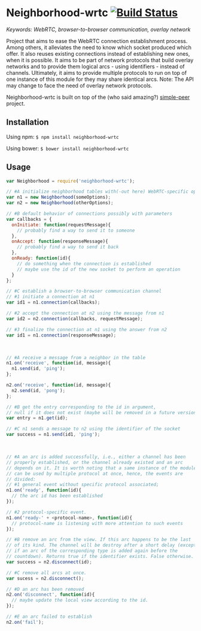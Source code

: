 # Neighborhood-wrtc [![Build Status](https://travis-ci.org/RAN3D/neighborhood-wrtc.svg?branch=master)](https://travis-ci.org/RAN3D/neighborhood-wrtc)

<i>Keywords: WebRTC, browser-to-browser communication, overlay network</i>

Project that aims to ease the WebRTC connection establishment process. Among
others, it alleviates the need to know which socket produced which offer.  It
also reuses existing connections instead of establishing new ones, when it is
possible. It aims to be part of network protocols that build overlay networks
and to provide them logical arcs - using identifiers - instead of channels.
Ultimately, it aims to provide multiple protocols to run on top of one
instance of this module for they may share identical arcs.  Note: The API may
change to face the need of overlay network protocols.

Neighborhood-wrtc is built on top of the (who said amazing?)
[simple-peer](https://github.com/feross/simple-peer) project.

## Installation

Using npm: ```$ npm install neighborhood-wrtc```

Using bower: ```$ bower install neighborhood-wrtc```

## Usage

```js
var Neighborhood = require('neighborhood-wrtc');

// #A initialize neighborhood tables with(-out here) WebRTC-specific options
var n1 = new Neighborhood(someOptions);
var n2 = new Neighborhood(otherOptions);

// #B default behavior of connections possibly with parameters
var callbacks = {
  onInitiate: function(requestMessage){
    // probably find a way to send it to someone
  },
  onAccept: function(responseMessage){
    // probably find a way to send it back
  },
  onReady: function(id){
    // do something when the connection is established
    // maybe use the id of the new socket to perform an operation
  }
};

// #C establish a browser-to-browser communication channel
// #1 initiate a connection at n1
var id1 = n1.connection(callbacks);

// #2 accept the connection at n2 using the message from n1
var id2 = n2.connection(callbacks, requestMessage);

// #3 finalize the connection at n1 using the answer from n2
var id1 = n1.connection(responseMessage);
```

<br />

```js
// #A receive a message from a neighbor in the table
n1.on('receive', function(id, message){
  n1.send(id, 'ping');
};

n2.on('receive', function(id, message){
  n2.send(id, 'pong'); 
};

// #B get the entry corresponding to the id in argument,
// null if it does not exist (maybe will be removed in a future version)
var entry = n1.get(id);

// #C n1 sends a message to n2 using the identifier of the socket
var success = n1.send(id1, 'ping');
```

<br />

```js
// #A an arc is added successfully, i.e., either a channel has been
// properly established, or the channel already existed and an arc
// depends on it. It is worth noting that a same instance of the module
// can be used by multiple protocol at once, hence, the events are
// divided:
// #1 general event without specific protocol associated;
n1.on('ready', function(id){
  // the arc id has been established
});

// #2 protocol-specific event.
n1.on('ready-' + <protocol-name>, function(id){
  // protocol-name is listening with more attention to such events
});

// #B remove an arc from the view. If this arc happens to be the last
// of its kind. The channel will be destroy after a short delay (except
// if an arc of the corresponding type is added again before the
// countdown). Returns true if the identifier exists. False otherwise.
var success = n2.disconnect(id); 

// #C remove all arcs at once.
var sucess = n2.disconnect();

// #D an arc has been removed
n2.on('disconnect', function(id){
  // maybe update the local view according to the id.
});

// #E an arc failed to establish
n2.on('fail');
```
